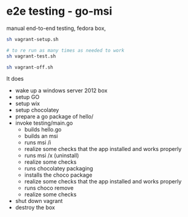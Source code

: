 # e2e testing - go-msi

manual end-to-end testing, fedora box,

```sh
sh vagrant-setup.sh

# to re run as many times as needed to work
sh vagrant-test.sh

sh vagrant-off.sh

```



It does

- wake up a windows server 2012 box
- setup GO
- setup wix
- setup chocolatey
- prepare a go package of hello/
- invoke testing/main.go
  - builds hello.go
  - builds an msi
  - runs msi /i
  - realize some checks that the app installed and works properly
  - runs msi /x (uninstall)
  - realize some checks
  - runs chocolatey packaging
  - installs the choco package
  - realize some checks that the app installed and works properly
  - runs choco remove
  - realize some checks
- shut down vagrant
- destroy the box
